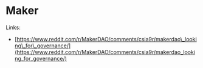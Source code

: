 # Maker

Links:

* [https://www.reddit.com/r/MakerDAO/comments/csia9r/makerdao\_looking\_for\_governance/](https://www.reddit.com/r/MakerDAO/comments/csia9r/makerdao_looking_for_governance/)



